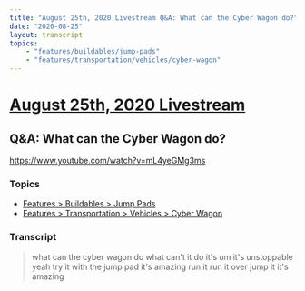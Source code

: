 ```yaml
---
title: "August 25th, 2020 Livestream Q&A: What can the Cyber Wagon do?"
date: "2020-08-25"
layout: transcript
topics:
    - "features/buildables/jump-pads"
    - "features/transportation/vehicles/cyber-wagon"
---
```

# [August 25th, 2020 Livestream](../2020-08-25.md)
## Q&A: What can the Cyber Wagon do?
https://www.youtube.com/watch?v=mL4yeGMg3ms

### Topics
* [Features > Buildables > Jump Pads](../topics/features/buildables/jump-pads.md)
* [Features > Transportation > Vehicles > Cyber Wagon](../topics/features/transportation/vehicles/cyber-wagon.md)

### Transcript

> what can the cyber wagon do what can't it do it's um it's unstoppable yeah try it with the jump pad it's amazing run it run it over jump it it's amazing
